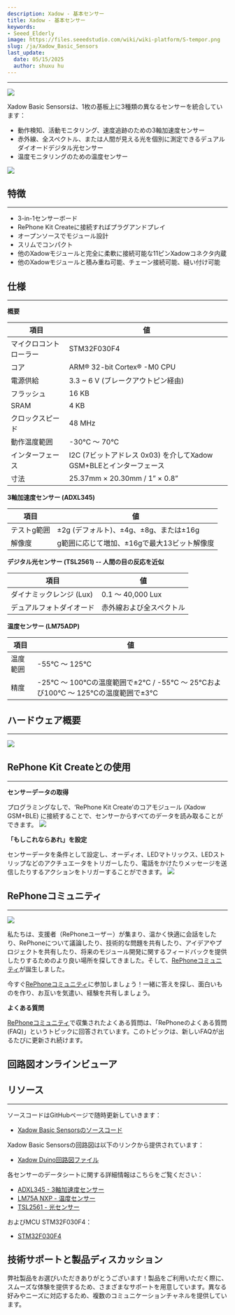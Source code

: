 ```yaml
---
description: Xadow - 基本センサー
title: Xadow - 基本センサー
keywords:
- Seeed_Elderly
image: https://files.seeedstudio.com/wiki/wiki-platform/S-tempor.png
slug: /ja/Xadow_Basic_Sensors
last_update:
  date: 05/15/2025
  author: shuxu hu
---
```



---
![](https://files.seeedstudio.com/wiki/Xadow_Basic_Sensors/images/Xadow_Basic_Sensors.JPG)

Xadow Basic Sensorsは、1枚の基板上に3種類の異なるセンサーを統合しています：
- 動作検知、活動モニタリング、速度追跡のための3軸加速度センサー
- 赤外線、全スペクトル、または人間が見える光を個別に測定できるデュアルダイオードデジタル光センサー
- 温度モニタリングのための温度センサー

[![](https://files.seeedstudio.com/wiki/Xadow_Basic_Sensors/images/300px-Get_One_Now_Banner.png)](https://www.seeedstudio.com/Xadow-Basic-Sensors-p-2555.html)

## 特徴
---
- 3-in-1センサーボード
- RePhone Kit Createに接続すればプラグアンドプレイ
- オープンソースでモジュール設計
- スリムでコンパクト
- 他のXadowモジュールと完全に柔軟に接続可能な11ピンXadowコネクタ内蔵
- 他のXadowモジュールと積み重ね可能、チェーン接続可能、縫い付け可能

## 仕様
---
**概要**

|項目|値|
|---|---|
|マイクロコントローラー|STM32F030F4|
|コア|ARM® 32-bit Cortex® -M0 CPU|
|電源供給|3.3 ~ 6 V (ブレークアウトピン経由)|
|フラッシュ|16 KB|
|SRAM|4 KB|
|クロックスピード|48 MHz|
|動作温度範囲|-30°C ～ 70°C|
|インターフェース|I2C (7ビットアドレス 0x03) を介してXadow GSM+BLEとインターフェース|
|寸法|25.37mm × 20.30mm / 1” × 0.8”|

**3軸加速度センサー (ADXL345)**

|項目|値|
|---|---|
|テストg範囲|±2g (デフォルト)、±4g、±8g、または±16g|
|解像度|g範囲に応じて増加、±16gで最大13ビット解像度|

**デジタル光センサー (TSL2561) -- 人間の目の反応を近似**

|項目|値|
|---|---|
|ダイナミックレンジ (Lux)|0.1 ～ 40,000 Lux|
|デュアルフォトダイオード|赤外線および全スペクトル|

**温度センサー (LM75ADP)**

|項目|値|
|---|---|
|温度範囲|-55°C ～ 125°C|
|精度|-25°C ～ 100°Cの温度範囲で±2°C / -55°C ～ 25°Cおよび100°C ～ 125°Cの温度範囲で±3°C|

## ハードウェア概要
---
![](https://files.seeedstudio.com/wiki/Xadow_Basic_Sensors/images/Xadow_Basic_Sensors.png)

## RePhone Kit Createとの使用
---
**センサーデータの取得**

プログラミングなしで、‘RePhone Kit Create’のコアモジュール (Xadow GSM+BLE) に接続することで、センサーからすべてのデータを読み取ることができます。
![](https://files.seeedstudio.com/wiki/Xadow_Basic_Sensors/images/Xadow_Basic_Sensors_Sensor_Value.png)

**「もしこれならあれ」を設定**

センサーデータを条件として設定し、オーディオ、LEDマトリックス、LEDストリップなどのアクチュエータをトリガーしたり、電話をかけたりメッセージを送信したりするアクションをトリガーすることができます。
![](https://files.seeedstudio.com/wiki/Xadow_Basic_Sensors/images/Xadow_Basic_Sensors_Set_Sensor_Condition.png)

## RePhoneコミュニティ
---
[![](https://files.seeedstudio.com/wiki/Xadow_Basic_Sensors/images/300px-RePhone_Community-2.png)](https://community.seeedstudio.com/discover.html?t=RePhone)

私たちは、支援者（RePhoneユーザー）が集まり、温かく快適に会話をしたり、RePhoneについて議論したり、技術的な問題を共有したり、アイデアやプロジェクトを共有したり、将来のモジュール開発に関するフィードバックを提供したりするためのより良い場所を探してきました。そして、[RePhoneコミュニティ](https://community.seeedstudio.com/discover.html?t=RePhone)が誕生しました。

今すぐ[RePhoneコミュニティ](https://community.seeedstudio.com/discover.html?t=RePhone)に参加しましょう！一緒に答えを探し、面白いものを作り、お互いを気遣い、経験を共有しましょう。

**よくある質問**

[RePhoneコミュニティ](https://community.seeedstudio.com/discover.html?t=RePhone)で収集されたよくある質問は、「RePhoneのよくある質問 (FAQ)」というトピックに回答されています。このトピックは、新しいFAQが出るたびに更新され続けます。

## 回路図オンラインビューア

<div className="altium-ecad-viewer" data-project-src="https://files.seeedstudio.com/wiki/Xadow_Basic_Sensors/resources/202000745_PCBA%3BXadow%20Basic%20Sensors%20v1.0_schemic%20file.zip" style={{borderRadius: '0px 0px 4px 4px', height: 500, borderStyle: 'solid', borderWidth: 1, borderColor: 'rgb(241, 241, 241)', overflow: 'hidden', maxWidth: 1280, maxHeight: 700, boxSizing: 'border-box'}}>
</div>



## リソース
---
ソースコードはGitHubページで随時更新していきます：
- [Xadow Basic Sensorsのソースコード](https://github.com/WayenWeng/Xadow_Basic_Sensors/)

Xadow Basic Sensorsの回路図は以下のリンクから提供されています：
- [Xadow Duino回路図ファイル](https://files.seeedstudio.com/wiki/Xadow_Basic_Sensors/resources/202000745_PCBA%3BXadow%20Basic%20Sensors%20v1.0_schemic%20file.zip)

各センサーのデータシートに関する詳細情報はこちらをご覧ください：
- [ADXL345 - 3軸加速度センサー](https://files.seeedstudio.com/wiki/Xadow_Basic_Sensors/res/ADXL345-3_Axis_Acceserometer.pdf)
- [LM75A NXP - 温度センサー](https://files.seeedstudio.com/wiki/Xadow_Basic_Sensors/res/LM75A_NXP-Temperature_Sensor_.pdf)
- [TSL2561 - 光センサー](https://files.seeedstudio.com/wiki/Xadow_Basic_Sensors/res/TSL2561-Light_Sensor_.pdf)

およびMCU STM32F030F4：
- [STM32F030F4](https://files.seeedstudio.com/wiki/Xadow_Basic_Sensors/res/STM32F030F4.pdf)

## 技術サポートと製品ディスカッション

弊社製品をお選びいただきありがとうございます！製品をご利用いただく際に、スムーズな体験を提供するため、さまざまなサポートを用意しています。異なる好みやニーズに対応するため、複数のコミュニケーションチャネルを提供しています。

<div class="button_tech_support_container">
<a href="https://forum.seeedstudio.com/" class="button_forum"></a> 
<a href="https://www.seeedstudio.com/contacts" class="button_email"></a>
</div>

<div class="button_tech_support_container">
<a href="https://discord.gg/eWkprNDMU7" class="button_discord"></a> 
<a href="https://github.com/Seeed-Studio/wiki-documents/discussions/69" class="button_discussion"></a>
</div>